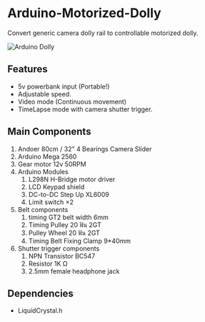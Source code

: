# Arduino-Motorized-Dolly
Convert generic camera dolly rail to controllable motorized dolly.

![Arduino Dolly](https://raw.githubusercontent.com/maxmacstn/Arduino-Motorized-Dolly/master/img/photo6129581745381681141.jpg)

## Features
- 5v powerbank input (Portable!)
- Adjustable speed.
- Video mode (Continuous movement)
- TimeLapse mode with camera shutter trigger.

## Main Components
1. Andoer 80cm / 32" 4 Bearings Camera Slider
2. Arduino Mega 2560
3. Gear motor 12v 50RPM
4. Arduino Modules
    1. L298N H-Bridge motor driver
    2. LCD Keypad shield
    3. DC-to-DC Step Up XL6009
    4. Limit switch ×2
5. Belt components
    1. timing GT2 belt width 6mm
    2. Timing Pulley 20 ฟัน 2GT 
    3. Pulley Wheel 20 ฟัน 2GT
    4. Timing Belt Fixing Clamp 9*40mm
6. Shutter trigger components
    1. NPN Transistor BC547
    2. Resistor 1K Ω
    3. 2.5mm female headphone jack

## Dependencies
- LiquidCrystal.h
